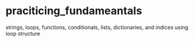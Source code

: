 # praciticing_fundameantals
strings, loops, functions, conditionals, lists, dictionaries, and indices using loop structure
